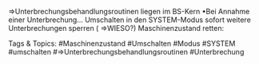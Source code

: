 ⇒Unterbrechungsbehandlungsroutinen liegen im BS-Kern
•Bei Annahme einer Unterbrechung...
Umschalten in den SYSTEM-Modus
sofort weitere Unterbrechungen sperren ( ⇒WIESO?)
Maschinenzustand retten:

   Tags & Topics:
   #Maschinenzustand
   #Umschalten
   #Modus
   #SYSTEM
   #umschalten
   #⇒Unterbrechungsbehandlungsroutinen
   #Unterbrechung